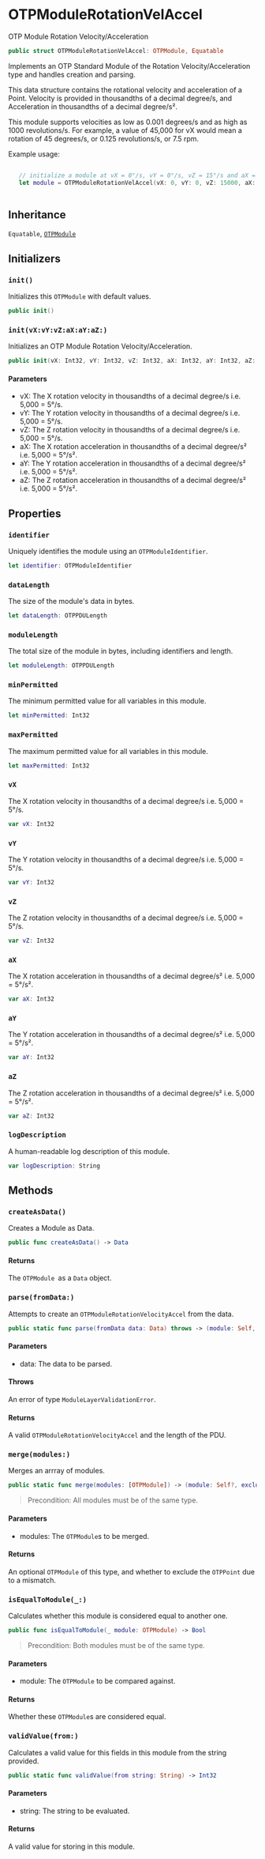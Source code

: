 # OTPModuleRotationVelAccel

OTP Module Rotation Velocity/Acceleration

``` swift
public struct OTPModuleRotationVelAccel: OTPModule, Equatable
```

Implements an OTP Standard Module of the Rotation Velocity/Acceleration type and handles creation and parsing.

This data structure contains the rotational velocity and acceleration of a Point. Velocity is provided in thousandths of a decimal degree/s, and Acceleration in thousandths of a decimal degree/s².

This module supports velocities as low as 0.001 degrees/s and as high as 1000 revolutions/s. For example, a value of 45,000 for vX would mean a rotation of 45 degrees/s, or 0.125 revolutions/s, or 7.5 rpm.

Example usage:

``` swift

   // initialize a module at vX = 0°/s, vY = 0°/s, vZ = 15°/s and aX = 0°/s², aY = 0°/s², aZ = 5°/s²
   let module = OTPModuleRotationVelAccel(vX: 0, vY: 0, vZ: 15000, aX: 0, aY: 0, aZ: 5000)
 
```

## Inheritance

`Equatable`, [`OTPModule`](OTPModule)

## Initializers

### `init()`

Initializes this `OTPModule` with default values.

``` swift
public init()
```

### `init(vX:vY:vZ:aX:aY:aZ:)`

Initializes an OTP Module Rotation Velocity/Acceleration.

``` swift
public init(vX: Int32, vY: Int32, vZ: Int32, aX: Int32, aY: Int32, aZ: Int32)
```

#### Parameters

  - vX: The X rotation velocity in thousandths of a decimal degree/s i.e. 5,000 = 5°/s.
  - vY: The Y rotation velocity in thousandths of a decimal degree/s i.e. 5,000 = 5°/s.
  - vZ: The Z rotation velocity in thousandths of a decimal degree/s i.e. 5,000 = 5°/s.
  - aX: The X rotation acceleration in thousandths of a decimal degree/s² i.e. 5,000 = 5°/s².
  - aY: The Y rotation acceleration in thousandths of a decimal degree/s² i.e. 5,000 = 5°/s².
  - aZ: The Z rotation acceleration in thousandths of a decimal degree/s² i.e. 5,000 = 5°/s².

## Properties

### `identifier`

Uniquely identifies the module using an `OTPModuleIdentifier`.

``` swift
let identifier: OTPModuleIdentifier
```

### `dataLength`

The size of the module's data in bytes.

``` swift
let dataLength: OTPPDULength
```

### `moduleLength`

The total size of the module in bytes, including identifiers and length.

``` swift
let moduleLength: OTPPDULength
```

### `minPermitted`

The minimum permitted value for all variables in this module.

``` swift
let minPermitted: Int32
```

### `maxPermitted`

The maximum permitted value for all variables in this module.

``` swift
let maxPermitted: Int32
```

### `vX`

The X rotation velocity in thousandths of a decimal degree/s i.e. 5,000 = 5°/s.

``` swift
var vX: Int32
```

### `vY`

The Y rotation velocity in thousandths of a decimal degree/s i.e. 5,000 = 5°/s.

``` swift
var vY: Int32
```

### `vZ`

The Z rotation velocity in thousandths of a decimal degree/s i.e. 5,000 = 5°/s.

``` swift
var vZ: Int32
```

### `aX`

The X rotation acceleration in thousandths of a decimal degree/s² i.e. 5,000 = 5°/s².

``` swift
var aX: Int32
```

### `aY`

The Y rotation acceleration in thousandths of a decimal degree/s² i.e. 5,000 = 5°/s².

``` swift
var aY: Int32
```

### `aZ`

The Z rotation acceleration in thousandths of a decimal degree/s² i.e. 5,000 = 5°/s².

``` swift
var aZ: Int32
```

### `logDescription`

A human-readable log description of this module.

``` swift
var logDescription: String
```

## Methods

### `createAsData()`

Creates a Module as Data.

``` swift
public func createAsData() -> Data
```

#### Returns

The `OTPModule `as a `Data` object.

### `parse(fromData:)`

Attempts to create an `OTPModuleRotationVelocityAccel` from the data.

``` swift
public static func parse(fromData data: Data) throws -> (module: Self, length: OTPPDULength)
```

#### Parameters

  - data: The data to be parsed.

#### Throws

An error of type `ModuleLayerValidationError`.

#### Returns

A valid `OTPModuleRotationVelocityAccel` and the length of the PDU.

### `merge(modules:)`

Merges an arrray of modules.

``` swift
public static func merge(modules: [OTPModule]) -> (module: Self?, excludePoint: Bool)
```

> Precondition: All modules must be of the same type.

#### Parameters

  - modules: The `OTPModule`s to be merged.

#### Returns

An optional `OTPModule` of this type, and whether to exclude the `OTPPoint` due to a mismatch.

### `isEqualToModule(_:)`

Calculates whether this module is considered equal to another one.

``` swift
public func isEqualToModule(_ module: OTPModule) -> Bool
```

> Precondition: Both modules must be of the same type.

#### Parameters

  - module: The `OTPModule` to be compared against.

#### Returns

Whether these `OTPModule`s are considered equal.

### `validValue(from:)`

Calculates a valid value for this fields in this module from the string provided.

``` swift
public static func validValue(from string: String) -> Int32
```

#### Parameters

  - string: The string to be evaluated.

#### Returns

A valid value for storing in this module.
